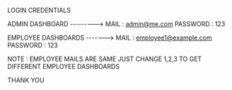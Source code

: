 LOGIN CREDENTIALS

ADMIN DASHBOARD  --------->  MAIL : admin@me.com   PASSWORD : 123

EMPLOYEE DASHBOARDS -------> MAIL : employee1@example.com  PASSWORD : 123

NOTE : EMPLOYEE MAILS ARE SAME JUST CHANGE 1,2,3 TO GET DIFFERENT EMPLOYEE DASHBOARDS


THANK YOU
